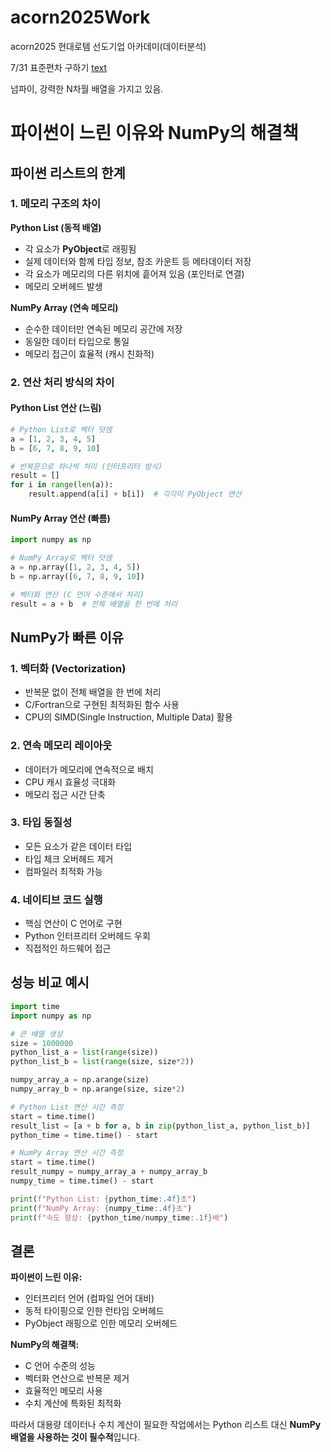 # acorn2025Work
acorn2025 현대로템 선도기업 아카데미(데이터분석)

7/31 표준편차 구하기 [text](anal1/numpy1.py)

넘파이, 강력한 N차월 배열을 가지고 있음. 

# 파이썬이 느린 이유와 NumPy의 해결책

## 파이썬 리스트의 한계

### 1. 메모리 구조의 차이
**Python List (동적 배열)**
- 각 요소가 **PyObject**로 래핑됨
- 실제 데이터와 함께 타입 정보, 참조 카운트 등 메타데이터 저장
- 각 요소가 메모리의 다른 위치에 흩어져 있음 (포인터로 연결)
- 메모리 오버헤드 발생

**NumPy Array (연속 메모리)**
- 순수한 데이터만 연속된 메모리 공간에 저장
- 동일한 데이터 타입으로 통일
- 메모리 접근이 효율적 (캐시 친화적)

### 2. 연산 처리 방식의 차이

#### Python List 연산 (느림)
```python
# Python List로 벡터 덧셈
a = [1, 2, 3, 4, 5]
b = [6, 7, 8, 9, 10]

# 반복문으로 하나씩 처리 (인터프리터 방식)
result = []
for i in range(len(a)):
    result.append(a[i] + b[i])  # 각각이 PyObject 연산
```

#### NumPy Array 연산 (빠름)
```python
import numpy as np

# NumPy Array로 벡터 덧셈
a = np.array([1, 2, 3, 4, 5])
b = np.array([6, 7, 8, 9, 10])

# 벡터화 연산 (C 언어 수준에서 처리)
result = a + b  # 전체 배열을 한 번에 처리
```

## NumPy가 빠른 이유

### 1. **벡터화 (Vectorization)**
- 반복문 없이 전체 배열을 한 번에 처리
- C/Fortran으로 구현된 최적화된 함수 사용
- CPU의 SIMD(Single Instruction, Multiple Data) 활용

### 2. **연속 메모리 레이아웃**
- 데이터가 메모리에 연속적으로 배치
- CPU 캐시 효율성 극대화
- 메모리 접근 시간 단축

### 3. **타입 동질성**
- 모든 요소가 같은 데이터 타입
- 타입 체크 오버헤드 제거
- 컴파일러 최적화 가능

### 4. **네이티브 코드 실행**
- 핵심 연산이 C 언어로 구현
- Python 인터프리터 오버헤드 우회
- 직접적인 하드웨어 접근

## 성능 비교 예시

```python
import time
import numpy as np

# 큰 배열 생성
size = 1000000
python_list_a = list(range(size))
python_list_b = list(range(size, size*2))

numpy_array_a = np.arange(size)
numpy_array_b = np.arange(size, size*2)

# Python List 연산 시간 측정
start = time.time()
result_list = [a + b for a, b in zip(python_list_a, python_list_b)]
python_time = time.time() - start

# NumPy Array 연산 시간 측정
start = time.time()
result_numpy = numpy_array_a + numpy_array_b
numpy_time = time.time() - start

print(f"Python List: {python_time:.4f}초")
print(f"NumPy Array: {numpy_time:.4f}초")
print(f"속도 향상: {python_time/numpy_time:.1f}배")
```

## 결론

**파이썬이 느린 이유:**
- 인터프리터 언어 (컴파일 언어 대비)
- 동적 타이핑으로 인한 런타임 오버헤드
- PyObject 래핑으로 인한 메모리 오버헤드

**NumPy의 해결책:**
- C 언어 수준의 성능
- 벡터화 연산으로 반복문 제거
- 효율적인 메모리 사용
- 수치 계산에 특화된 최적화

따라서 대용량 데이터나 수치 계산이 필요한 작업에서는 Python 리스트 대신 **NumPy 배열을 사용하는 것이 필수적**입니다.